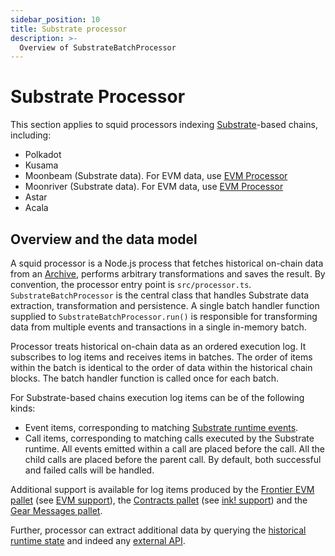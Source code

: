 ```yaml
---
sidebar_position: 10
title: Substrate processor
description: >-
  Overview of SubstrateBatchProcessor
---
```


# Substrate Processor

This section applies to squid processors indexing [Substrate](https://substrate.io)-based chains, including:

- Polkadot
- Kusama
- Moonbeam (Substrate data). For EVM data, use [EVM Processor](/firesquid/evm-indexing)
- Moonriver (Substrate data). For EVM data, use [EVM Processor](/firesquid/evm-indexing)
- Astar
- Acala

## Overview and the data model

A squid processor is a Node.js process that fetches historical on-chain data from an [Archive](/firesquid/archives), performs arbitrary transformations and saves the result. By convention, the processor entry point is `src/processor.ts`. `SubstrateBatchProcessor` is the central class that handles Substrate data extraction, transformation and persistence. A single batch handler function supplied to `SubstrateBatchProcessor.run()` is responsible for transforming data from multiple events and transactions in a single in-memory batch.

Processor treats historical on-chain data as an ordered execution log. It subscribes to log items and receives items in batches. The order of items within the batch is identical to the order of data within the historical chain blocks. The batch handler function is called once for each batch.

For Substrate-based chains execution log items can be of the following kinds:

- Event items, corresponding to matching [Substrate runtime events](https://docs.substrate.io/main-docs/build/events-errors/).
- Call items, corresponding to matching calls executed by the Substrate runtime. All events emitted within a call are placed before the call. All the child calls are placed before the parent call. By default, both successful and failed calls will be handled.

Additional support is available for log items produced by the [Frontier EVM pallet](https://paritytech.github.io/frontier/frame/evm.html) (see [EVM support](/firesquid/substrate-indexing/evm-support)), the [Contracts pallet](https://crates.parity.io/pallet_contracts/index.html) (see [ink! support](/firesquid/substrate-indexing/wasm-support)) and the [Gear Messages pallet](/firesquid/substrate-indexing/gear-support).

Further, processor can extract additional data by querying the [historical runtime state](/firesquid/substrate-indexing/storage-state-calls) and indeed any [external API](https://github.com/subsquid/squid-external-api-example).
